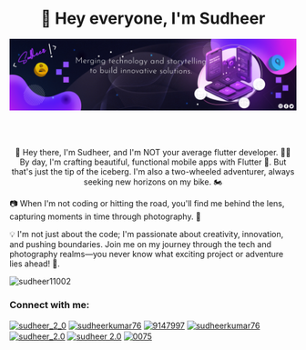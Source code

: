 <h1 align="center">👋 Hey everyone, I'm Sudheer </h1>

<img src="https://github.com/sudheer11002/sudheer11002/blob/main/myimg.png" alt="mishmannersgamingroomgif" style="max-width: 100%; display: inline-block;" data-target="animated-image.originalImage">

<br/><br/>
<p align="center">👋 Hey there, I'm Sudheer, and I'm NOT your average flutter developer. 👨‍💻 By day, I'm crafting beautiful, functional mobile apps with Flutter 🚀. But that's just the tip of the iceberg. I'm also a two-wheeled adventurer, always seeking new horizons on my bike. 🏍️

📷 When I'm not coding or hitting the road, you'll find me behind the lens, capturing moments in time through photography. 📸

💡 I'm not just about the code; I'm passionate about creativity, innovation, and pushing boundaries. Join me on my journey through the tech and photography realms—you never know what exciting project or adventure lies ahead! 🌟.</p>

<p align="left"> <img src="https://komarev.com/ghpvc/?username=sudheer11002&label=Profile%20views&color=0e75b6&style=flat" alt="sudheer11002" /> </p>

###
<h3 align="left">Connect with me:</h3>
<p align="left">
<a href="https://twitter.com/sudheer_2_0" target="blank"><img align="center" src="https://raw.githubusercontent.com/rahuldkjain/github-profile-readme-generator/master/src/images/icons/Social/twitter.svg" alt="sudheer_2_0" height="30" width="40" /></a>
<a href="https://linkedin.com/in/sudheerkumar76" target="blank"><img align="center" src="https://raw.githubusercontent.com/rahuldkjain/github-profile-readme-generator/master/src/images/icons/Social/linked-in-alt.svg" alt="sudheerkumar76" height="30" width="40" /></a>
<a href="https://stackoverflow.com/users/9147997" target="blank"><img align="center" src="https://raw.githubusercontent.com/rahuldkjain/github-profile-readme-generator/master/src/images/icons/Social/stack-overflow.svg" alt="9147997" height="30" width="40" /></a>
<a href="https://fb.com/sudheerkumar76" target="blank"><img align="center" src="https://raw.githubusercontent.com/rahuldkjain/github-profile-readme-generator/master/src/images/icons/Social/facebook.svg" alt="sudheerkumar76" height="30" width="40" /></a>
<a href="https://instagram.com/sudheer_2.0" target="blank"><img align="center" src="https://raw.githubusercontent.com/rahuldkjain/github-profile-readme-generator/master/src/images/icons/Social/instagram.svg" alt="sudheer_2.0" height="30" width="40" /></a>
<a href="https://www.youtube.com/c/sudheer 2.0" target="blank"><img align="center" src="https://raw.githubusercontent.com/rahuldkjain/github-profile-readme-generator/master/src/images/icons/Social/youtube.svg" alt="sudheer 2.0" height="30" width="40" /></a>
<a href="https://discord.gg/0075" target="blank"><img align="center" src="https://raw.githubusercontent.com/rahuldkjain/github-profile-readme-generator/master/src/images/icons/Social/discord.svg" alt="0075" height="30" width="40" /></a>
</p>





